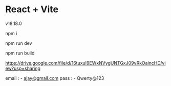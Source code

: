 # React + Vite

<!-- node verion -->
v18.18.0 

<!-- command to install node module -->
npm i 

<!-- command to run project -->
npm run dev

<!-- command to create build -->
npm run build

<!-- video link of task management  -->
https://drive.google.com/file/d/16tuxuI9EWxNVygUNTGxJ09vRkOaincHD/view?usp=sharing

<!-- you can login with these credentials  -->
email : - ajay@gmail.com
pass  : - Qwerty@123
